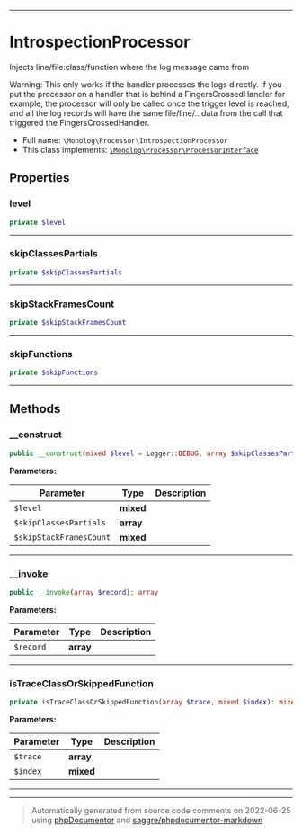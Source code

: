 ***

# IntrospectionProcessor

Injects line/file:class/function where the log message came from

Warning: This only works if the handler processes the logs directly.
If you put the processor on a handler that is behind a FingersCrossedHandler
for example, the processor will only be called once the trigger level is reached,
and all the log records will have the same file/line/.. data from the call that
triggered the FingersCrossedHandler.

* Full name: `\Monolog\Processor\IntrospectionProcessor`
* This class implements:
[`\Monolog\Processor\ProcessorInterface`](./ProcessorInterface.md)



## Properties


### level



```php
private $level
```






***

### skipClassesPartials



```php
private $skipClassesPartials
```






***

### skipStackFramesCount



```php
private $skipStackFramesCount
```






***

### skipFunctions



```php
private $skipFunctions
```






***

## Methods


### __construct



```php
public __construct(mixed $level = Logger::DEBUG, array $skipClassesPartials = array(), mixed $skipStackFramesCount): mixed
```








**Parameters:**

| Parameter | Type | Description |
|-----------|------|-------------|
| `$level` | **mixed** |  |
| `$skipClassesPartials` | **array** |  |
| `$skipStackFramesCount` | **mixed** |  |




***

### __invoke



```php
public __invoke(array $record): array
```








**Parameters:**

| Parameter | Type | Description |
|-----------|------|-------------|
| `$record` | **array** |  |




***

### isTraceClassOrSkippedFunction



```php
private isTraceClassOrSkippedFunction(array $trace, mixed $index): mixed
```








**Parameters:**

| Parameter | Type | Description |
|-----------|------|-------------|
| `$trace` | **array** |  |
| `$index` | **mixed** |  |




***


***
> Automatically generated from source code comments on 2022-06-25 using [phpDocumentor](http://www.phpdoc.org/) and [saggre/phpdocumentor-markdown](https://github.com/Saggre/phpDocumentor-markdown)
